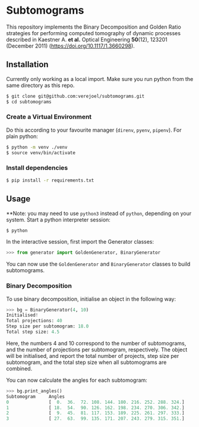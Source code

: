 # Subtomograms
This repository implements the Binary Decomposition and Golden Ratio strategies for performing computed tomography of
dynamic processes described in Kaestner A. __et al.__ Optical Engineering **50**(12), 123201 (December 2011) (https://doi.org/10.1117/1.3660298).

## Installation
Currently only working as a local import. Make sure you run python from the same directory as this repo.
```bash
$ git clone git@github.com:verejoel/subtomograms.git
$ cd subtomograms
```

### Create a Virtual Environment
Do this according to your favourite manager (`direnv`, `pyenv`, `pipenv`). For plain python:
```bash
$ python -m venv ./venv
$ source venv/bin/activate
```

### Install dependencies
```bash
$ pip install -r requirements.txt
```

## Usage
**Note: you may need to use `python3` instead of `python`, depending on your system.
Start a python interpreter session:
```bash
$ python
```

In the interactive session, first import the Generator classes:
```python
>>> from generator import GoldenGenerator, BinaryGenerator
```

You can now use the `GoldenGenerator` and `BinaryGenerator` classes to build subtomograms.

### Binary Decomposition
To use binary decomposition, initialise an object in the following way:
```python
>>> bg = BinaryGenerator(4, 10)
Initialised!
Total projections: 40
Step size per subtomogram: 18.0
Total step size: 4.5
```
Here, the numbers 4 and 10 correspond to the number of subtomograms, and the number of projections per subtomogram,
respectively. The object will be initialised, and report the total number of projects, step size per subtomogram, and 
the total step size when all subtomograms are combined.

You can now calculate the angles for each subtomogram:
```python
>>> bg.print_angles()
Subtomogram     Angles
0               [  0.  36.  72. 108. 144. 180. 216. 252. 288. 324.]
1               [ 18.  54.  90. 126. 162. 198. 234. 270. 306. 342.]
2               [  9.  45.  81. 117. 153. 189. 225. 261. 297. 333.]
3               [ 27.  63.  99. 135. 171. 207. 243. 279. 315. 351.]
```



